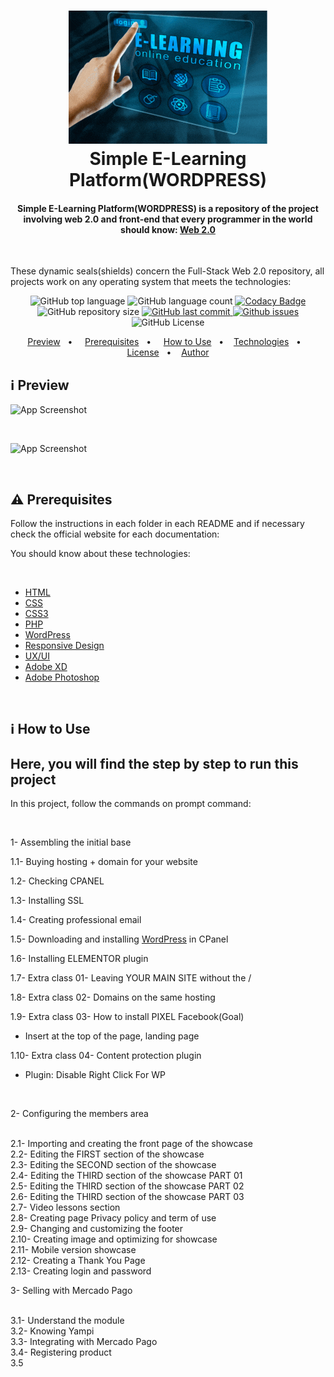 <h1 align="center">
     <img alt="Full-Stack GitHub README" src="https://github.com/jonypeixoto/jonypeixoto/blob/main/assets/simpleelearning.gif" />
     <br>
     Simple E-Learning Platform(WORDPRESS)
</h1>

<h4 align="center">
Simple E-Learning Platform(WORDPRESS) is a repository of the project involving web 2.0 and front-end that every programmer in the world should know:
    <a href="https://www.oreilly.com/pub/a/web2/archive/what-is-web-20.html/">Web 2.0</a>
</h4>

<br/>

<p>These dynamic seals(shields) concern the Full-Stack Web 2.0 repository, all projects work on any operating system that meets the technologies:</p>

<p align="center">
   <img alt="GitHub top language" src="https://img.shields.io/github/languages/top/jonypeixoto/full-stack-web-projects">
  
   <img alt="GitHub language count" src="https://img.shields.io/github/languages/count/jonypeixoto/full-stack-web-projects">
  
   <a href="https://www.codacy.com/gh/jonypeixoto/full-stack-web2-projects/dashboard?utm_source=github.com&amp;utm_medium=referral&amp;utm_content=jonypeixoto/full-stack-web2-projects&amp ;utm_campaign=Badge_Grade">
     <img alt="Codacy Badge" src="https://app.codacy.com/project/badge/Grade/799ca46e878b4a40a8c52ac735f5a1fa">
   </a>
  
   <img alt="GitHub repository size" src="https://img.shields.io/github/repo-size/jonypeixoto/full-stack-web-projects">
   <a href="https://github.com/jonypeixoto/full-stack-web2-projects/commits">
   
   <img alt="GitHub last commit" src="https://img.shields.io/github/last-commit/jonypeixoto/full-stack-web-projects">
   </a>
  
   <a href="https://github.com/jonypeixoto/full-stack-web2-projects/issues">
     <img alt="Github issues" src="https://img.shields.io/github/issues/jonypeixoto/full-stack-web-projects">
   </a>
  
   <img alt="GitHub License" src="https://img.shields.io/github/license/jonypeixoto/full-stack-web2-projects">
</p>


<p align="center">
   <a href="#information_source-repositories">Preview</a>&nbsp;&nbsp;&nbsp;• &nbsp;&nbsp;&nbsp;
   <a href="#warning-prerequisites">Prerequisites</a>&nbsp;&nbsp;&nbsp;• &nbsp;&nbsp;&nbsp;
   <a href="#information_source-how-to-use">How to Use</a>&nbsp;&nbsp;&nbsp;•&nbsp;&nbsp;&nbsp;
   <a href="#rocket-technologies">Technologies</a>&nbsp;&nbsp;&nbsp;•&nbsp;&nbsp;&nbsp;
   <a href="#memo-license">License</a>&nbsp;&nbsp;&nbsp;•&nbsp;&nbsp;&nbsp;
   <a href="#star2-author">Author</a>
</p>

## :information_source: Preview

![App Screenshot](https://github.com/jonypeixoto/jonypeixoto/blob/main/assets/GIF-simpleelearning.gif)<br/>

<br/>

![App Screenshot](https://github.com/jonypeixoto/jonypeixoto/blob/main/assets/simpleeelearning2.png)<br/>

<br/>

## :warning: Prerequisites

Follow the instructions in each folder in each README and if necessary check the official website for each documentation:

You should know about these technologies:

<br/>

- [HTML](https://developer.mozilla.org/en-US/docs/Web/HTML)
- [CSS](https://www.w3schools.com/cssref/)
- [CSS3](https://www.w3schools.com/css/)
- [PHP](https://www.php.net/docs.php)
- [WordPress](https://www.wordpress.org)
- [Responsive Design](https://developers.google.com/search/mobile-sites/mobile-seo/responsive-design)
- [UX/UI](https://www.adobe.com/us/creativecloud/ui-ux.html)
- [Adobe XD](https://www.adobe.com/us/products/xd.html)
- [Adobe Photoshop](https://www.adobe.com/us/products/photoshop.html)

<br/>

## :information_source: How to Use

## Here, you will find the step by step to run this project
In this project, follow the commands on prompt command:

<br/>

1- Assembling the initial base

1.1- Buying hosting + domain for your website

1.2- Checking CPANEL

1.3- Installing SSL

1.4- Creating professional email

1.5- Downloading and installing [WordPress](https://wordpress.org/) in CPanel

1.6- Installing ELEMENTOR plugin

1.7- Extra class 01- Leaving YOUR MAIN SITE without the /

1.8- Extra class 02- Domains on the same hosting

1.9- Extra class 03- How to install PIXEL Facebook(Goal)

- Insert at the top of the page, landing page

1.10- Extra class 04- Content protection plugin

- Plugin: Disable Right Click For WP

<br/>

2- Configuring the members area

<br/>
2.1- Importing and creating the front page of the showcase
<br/>
2.2- Editing the FIRST section of the showcase
<br/>
2.3- Editing the SECOND section of the showcase
<br/>
2.4- Editing the THIRD section of the showcase PART 01
<br/>
2.5- Editing the THIRD section of the showcase PART 02
<br/>
2.6- Editing the THIRD section of the showcase PART 03
<br/>
2.7- Video lessons section
<br/>
2.8- Creating page Privacy policy and term of use
<br/>
2.9- Changing and customizing the footer
<br/>
2.10- Creating image and optimizing for showcase
<br/>
2.11- Mobile version showcase
<br/>
2.12- Creating a Thank You Page
<br/>
2.13- Creating login and password

<br/>

3- Selling with Mercado Pago

<br/>
3.1- Understand the module
<br/>
3.2- Knowing Yampi
<br/>
3.3- Integrating with Mercado Pago
<br/>
3.4- Registering product
<br/>
3.5
